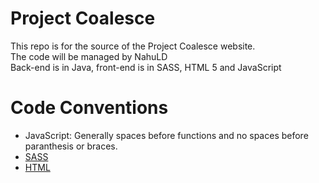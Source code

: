 # Project Coalesce
This repo is for the source of the Project Coalesce website.<br>
The code will be managed by NahuLD<br>
Back-end is in Java, front-end is in SASS, HTML 5 and JavaScript

# Code Conventions
- JavaScript: Generally spaces before functions and no spaces before paranthesis or braces.
- [SASS](https://sass-guidelin.es/)
- [HTML](https://www.w3schools.com/html/html5_syntax.asp)
